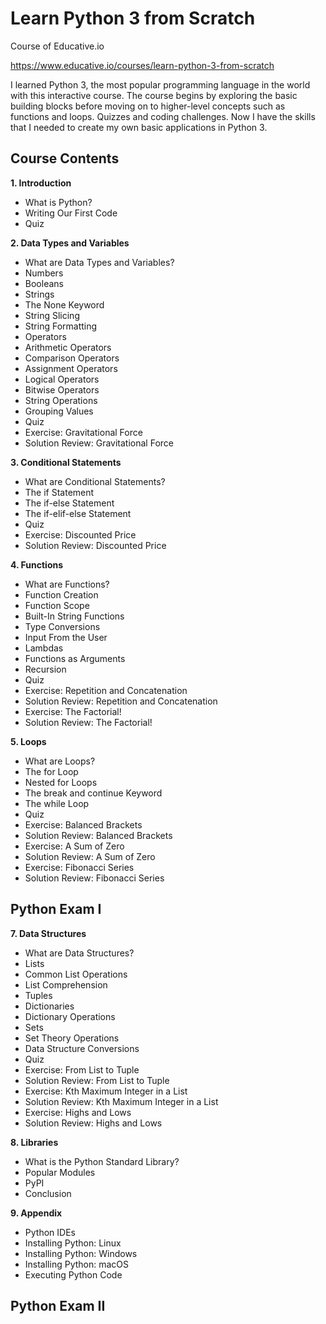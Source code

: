 # Learn Python 3 from Scratch
Course of Educative.io

https://www.educative.io/courses/learn-python-3-from-scratch

I learned Python 3, the most popular programming language in the world with this interactive course. The course begins by exploring the basic building blocks before moving on to higher-level concepts such as functions and loops. Quizzes and coding challenges. Now I have the skills that I needed to create my own basic applications in Python 3.

## Course Contents

**1. Introduction**
- What is Python?
- Writing Our First Code
- Quiz

**2. Data Types and Variables**
- What are Data Types and Variables?
- Numbers
- Booleans
- Strings
- The None Keyword
- String Slicing
- String Formatting
- Operators
- Arithmetic Operators
- Comparison Operators
- Assignment Operators
- Logical Operators
- Bitwise Operators
- String Operations
- Grouping Values
- Quiz
- Exercise: Gravitational Force
- Solution Review: Gravitational Force

**3. Conditional Statements**
- What are Conditional Statements?
- The if Statement
- The if-else Statement
- The if-elif-else Statement
- Quiz
- Exercise: Discounted Price
- Solution Review: Discounted Price

**4. Functions**
- What are Functions?
- Function Creation
- Function Scope
- Built-In String Functions
- Type Conversions
- Input From the User
- Lambdas
- Functions as Arguments
- Recursion
- Quiz
- Exercise: Repetition and Concatenation
- Solution Review: Repetition and Concatenation
- Exercise: The Factorial!
- Solution Review: The Factorial!

**5. Loops**
- What are Loops?
- The for Loop
- Nested for Loops
- The break and continue Keyword
- The while Loop
- Quiz
- Exercise: Balanced Brackets
- Solution Review: Balanced Brackets
- Exercise: A Sum of Zero
- Solution Review: A Sum of Zero
- Exercise: Fibonacci Series
- Solution Review: Fibonacci Series

## Python Exam I

**7. Data Structures**
- What are Data Structures?
- Lists
- Common List Operations
- List Comprehension
- Tuples
- Dictionaries
- Dictionary Operations
- Sets
- Set Theory Operations
- Data Structure Conversions
- Quiz
- Exercise: From List to Tuple
- Solution Review: From List to Tuple
- Exercise: Kth Maximum Integer in a List
- Solution Review: Kth Maximum Integer in a List
- Exercise: Highs and Lows
- Solution Review: Highs and Lows

**8. Libraries**
- What is the Python Standard Library?
- Popular Modules
- PyPI
- Conclusion

**9. Appendix**
- Python IDEs
- Installing Python: Linux
- Installing Python: Windows
- Installing Python: macOS
- Executing Python Code

## Python Exam II
